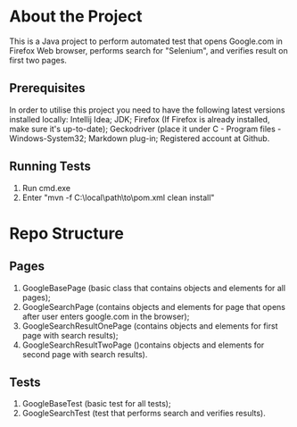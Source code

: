 # About the Project
This is a Java project to perform automated test that opens Google.com in Firefox Web browser, performs search for "Selenium",
and verifies result on first two pages.

## Prerequisites
In order to utilise this project you need to have the following latest versions installed locally:
Intellij Idea;
JDK;
Firefox (If Firefox is already installed, make sure it's up-to-date);
Geckodriver (place it under C - Program files - Windows-System32; 
Markdown plug-in;
Registered account at Github.

## Running Tests
1. Run cmd.exe
2. Enter "mvn -f C:\local\path\to\pom.xml clean install"

# Repo Structure
## Pages
1. GoogleBasePage (basic class that contains objects and elements for all pages);
2. GoogleSearchPage (contains objects and elements for page that opens after user enters google.com in the browser);
3. GoogleSearchResultOnePage (contains objects and elements for first page with search results);
4. GoogleSearchResultTwoPage ()contains objects and elements for second page with search results).

## Tests
1. GoogleBaseTest (basic test for all tests);
2. GoogleSearchTest (test that performs search and verifies results).



